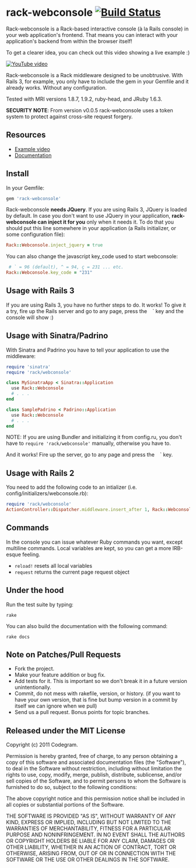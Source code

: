 # rack-webconsole [![Build Status](http://travis-ci.org/codegram/rack-webconsole.png)](http://travis-ci.org/codegram/rack-webconsole.png)

Rack-webconsole is a Rack-based interactive console (à la Rails console) in
your web application's frontend. That means you can interact with your
application's backend from within the browser itself!

To get a clearer idea, you can check out this video showing a live example :)

[![YouTube video](http://img.youtube.com/vi/yKK5J01Dqts/0.jpg)](http://youtu.be/yKK5J01Dqts?hd=1)

Rack-webconsole is a Rack middleware designed to be unobtrusive. With Rails 3,
for example, you only have to include the gem in your Gemfile and it already
works. Without any configuration.

Tested with MRI versions 1.8.7, 1.9.2, ruby-head, and JRuby 1.6.3.

**SECURITY NOTE**: From version v0.0.5 rack-webconsole uses a token system to
protect against cross-site request forgery.

## Resources

* [Example video](http://youtu.be/yKK5J01Dqts?hd=1)
* [Documentation](http://rubydoc.info/github/codegram/rack-webconsole)


## Install

In your Gemfile:

```ruby
gem 'rack-webconsole'
```

Rack-webconsole **needs JQuery**. If you are using Rails 3, JQuery is loaded by
default. In case you don't want to use JQuery in your application,
**rack-webconsole can inject it for you** only when it needs it. To do that you
should put this line somewhere in your application (a Rails initializer, or
some configuration file):

```ruby
Rack::Webconsole.inject_jquery = true
```

You can also change the javascript key_code used to start webconsole:

```ruby
 # ` = 96 (default), ^ = 94, ç = 231 ... etc.
Rack::Webconsole.key_code = "231"
```

## Usage with Rails 3

If you are using Rails 3, you have no further steps to do. It works! To give
it a try, fire up the Rails server and go to any page, press the ` ` ` key and
the console will show :)

## Usage with Sinatra/Padrino

With Sinatra and Padrino you have to tell your application to use the
middleware:

```ruby
require 'sinatra'
require 'rack/webconsole'

class MySinatraApp < Sinatra::Application
  use Rack::Webconsole
  # . . .
end

class SamplePadrino < Padrino::Application
  use Rack::Webconsole
  # . . .
end
```

NOTE: If you are using Bundler and initializing it from config.ru, you don't
have to `require 'rack/webconsole'` manually, otherwise you have to.

And it works! Fire up the server, go to any page and press the ` ` ` key.

## Usage with Rails 2

You need to add the following code to an intializer (i.e. config/initializers/webconsole.rb):

```ruby
require 'rack/webconsole'
ActionController::Dispatcher.middleware.insert_after 1, Rack::Webconsole
```

## Commands

In the console you can issue whatever Ruby commands you want, except multiline commands. Local variables are kept, so you can get a more IRB-esque feeling.

* `reload!` resets all local variables
* `request` returns the current page request object

## Under the hood

Run the test suite by typing:

    rake

You can also build the documentation with the following command:

    rake docs

## Note on Patches/Pull Requests

* Fork the project.
* Make your feature addition or bug fix.
* Add tests for it. This is important so we don't break it in a
  future version unintentionally.
* Commit, do not mess with rakefile, version, or history. (if you want to have your own version, that is fine but bump version in a commit by itself we can ignore when we pull)
* Send us a pull request. Bonus points for topic branches.

## Released under the MIT License

Copyright (c) 2011 Codegram.

Permission is hereby granted, free of charge, to any person obtaining a copy of this software and associated documentation files (the "Software"), to deal in the Software without restriction, including without limitation the rights to use, copy, modify, merge, publish, distribute, sublicense, and/or sell copies of the Software, and to permit persons to whom the Software is furnished to do so, subject to the following conditions:

The above copyright notice and this permission notice shall be included in all copies or substantial portions of the Software.

THE SOFTWARE IS PROVIDED "AS IS", WITHOUT WARRANTY OF ANY KIND, EXPRESS OR IMPLIED, INCLUDING BUT NOT LIMITED TO THE WARRANTIES OF MERCHANTABILITY, FITNESS FOR A PARTICULAR PURPOSE AND NONINFRINGEMENT. IN NO EVENT SHALL THE AUTHORS OR COPYRIGHT HOLDERS BE LIABLE FOR ANY CLAIM, DAMAGES OR OTHER LIABILITY, WHETHER IN AN ACTION OF CONTRACT, TORT OR OTHERWISE, ARISING FROM, OUT OF OR IN CONNECTION WITH THE SOFTWARE OR THE USE OR OTHER DEALINGS IN THE SOFTWARE.
